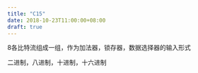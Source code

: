 ```yaml
---
title: "C15"
date: 2018-10-23T11:00:00+08:00
draft: true
---
```


8各比特流组成一组，作为加法器，锁存器，数据选择器的输入形式

二进制，八进制，十进制，十六进制


